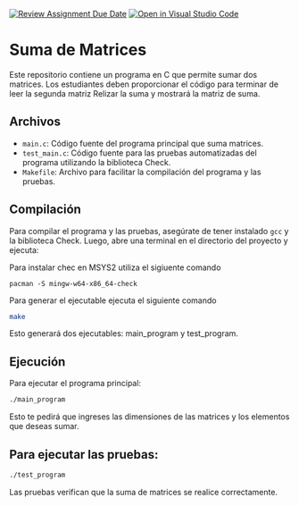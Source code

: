 [![Review Assignment Due Date](https://classroom.github.com/assets/deadline-readme-button-22041afd0340ce965d47ae6ef1cefeee28c7c493a6346c4f15d667ab976d596c.svg)](https://classroom.github.com/a/1bd51xRF)
[![Open in Visual Studio Code](https://classroom.github.com/assets/open-in-vscode-2e0aaae1b6195c2367325f4f02e2d04e9abb55f0b24a779b69b11b9e10269abc.svg)](https://classroom.github.com/online_ide?assignment_repo_id=16122650&assignment_repo_type=AssignmentRepo)
# Suma de Matrices

Este repositorio contiene un programa en C que permite sumar dos matrices. 
Los estudiantes deben proporcionar el código para terminar de leer la segunda matriz
Relizar la suma
y mostrará la matriz de suma.

## Archivos

- `main.c`: Código fuente del programa principal que suma matrices.
- `test_main.c`: Código fuente para las pruebas automatizadas del programa utilizando la biblioteca Check.
- `Makefile`: Archivo para facilitar la compilación del programa y las pruebas.

## Compilación

Para compilar el programa y las pruebas, asegúrate de tener instalado `gcc` y la biblioteca Check. Luego, abre una terminal en el directorio del proyecto y ejecuta:


Para instalar chec en MSYS2 utiliza el sigiuente comando 

```MSYS2
pacman -S mingw-w64-x86_64-check
```


Para generar el ejecutable ejecuta el siguiente comando

```bash
make
```

Esto generará dos ejecutables: main_program y test_program.

## Ejecución

Para ejecutar el programa principal:

```bash
./main_program
```

Esto te pedirá que ingreses las dimensiones de las matrices y los elementos que deseas sumar.

## Para ejecutar las pruebas:

```bash
./test_program
```

Las pruebas verifican que la suma de matrices se realice correctamente.


